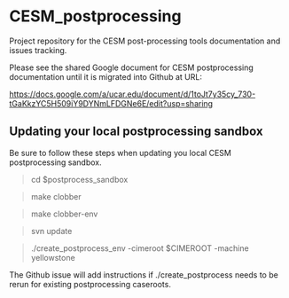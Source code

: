 # CESM_postprocessing
Project repository for the CESM post-processing tools documentation and issues tracking.

Please see the shared Google document for CESM postprocessing documentation until it is migrated into Github at URL:

https://docs.google.com/a/ucar.edu/document/d/1toJt7y35cy_730-tGaKkzYC5H509iY9DYNmLFDGNe6E/edit?usp=sharing

## Updating your local postprocessing sandbox
Be sure to follow these steps when updating you local CESM postprocessing sandbox.
> cd $postprocess_sandbox

> make clobber

> make clobber-env

> svn update 

> ./create_postprocess_env -cimeroot $CIMEROOT -machine yellowstone

The Github issue will add instructions if ./create_postprocess needs to be rerun for existing postprocessing caseroots.
